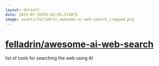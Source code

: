 ```yaml
---
layout: default
date: 2025-07-26T01:02:55.374875
image: assets/felladrin_awesome-ai-web-search_cropped.png
---
```


# [felladrin/awesome-ai-web-search](https://github.com/felladrin/awesome-ai-web-search)

list of tools for searching the web using AI
